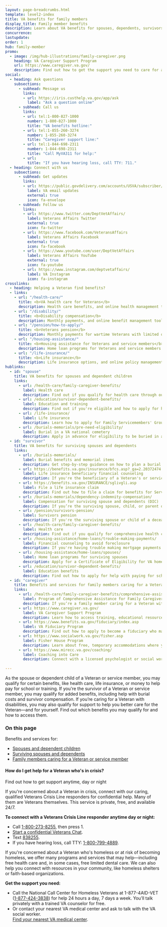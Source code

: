 ```yaml
---
layout: page-breadcrumbs.html
template: level2-index
title: VA benefits for family members
display_title: Family member benefits
description: Learn about VA benefits for spouses, dependents, survivors, and family caregivers of Veterans and service members. 
concurrence:
lastupdate:
order: 1
hub: family-member
promo:
  - image: /img/hub-illustrations/family-caregiver.png
    heading: VA Caregiver Support Program
    url: https://www.caregiver.va.gov/
    description: Find out how to get the support you need to care for a Veteran.
social:
  - heading: Ask questions
    subsections:
      - subhead: Message us
        links:
        - url: https://iris.custhelp.va.gov/app/ask
          label: "Ask a question online"
      - subhead: Call us
        links:
        - url: tel:1-800-827-1000
          number: 1-800-827-1000
          title: "VA benefits hotline:"
        - url: tel:1-855-260-3274
          number: 1-855-260-3274
          title: "Caregiver support line:"
        - url: tel:1-844-698-2311
          number: 1-844-698-2311
          title: "Call MyVA311 for help:"
        - url:
          title: "If you have hearing loss, call TTY: 711."
  - heading: Connect with us 
    subsections:
      - subhead: Get updates
        links:
        - url: https://public.govdelivery.com/accounts/USVA/subscriber/new/
          label: VA email updates
          external: true
          icon: fa-envelope        
      - subhead: Follow us
        links:      
        - url: https://www.twitter.com/DeptVetAffairs/
          label: Veterans Affairs Twitter
          external: true
          icon: fa-twitter
        - url: https://www.facebook.com/VeteransAffairs
          label: Veterans Affairs Facebook
          external: true
          icon: fa-facebook
        - url: https://www.youtube.com/user/DeptVetAffairs
          label: Veterans Affairs YouTube
          external: true
          icon: fa-youtube
        - url: https://www.instagram.com/deptvetaffairs/
          label: VA Instagram
          icon: fa-instagram
crosslinks:
  - heading: Helping a Veteran find benefits?
  - links:
    - url: "/health-care/"
      title: <b>VA health care for Veterans</b>
      description: Health care benefits, and online health management tools, for Veterans with service-connected disabilities or who meet other eligibility requirements.
    - url: "/disability/"
      title: <b>Disability compensation</b>
      description: Monthly payments, and online benefit management tools, for conditions related to military service.
    - url: "/pension/how-to-apply/"
      title: <b>Veterans pension</b>
      description: Monthly payments for wartime Veterans with limited or no income who meet certain age and disability requirements.
    - url: "/housing-assistance/"
      title: <b>Housing assistance for Veterans and service members</b>
      description: Home loan programs for Veterans and service members as well as disability housing grants to help Veterans with service-connected disabilities who need to adapt their home to live as independently as possible.
    - url: "/life-insurance/"
      title: <b>Life insurance</b>
      description: Life insurance options, and online policy management tools, for Veterans and their families.
hublinks:
  - id: "spouse"
    title: VA benefits for spouses and dependent children
    links:
      - url: /health-care/family-caregiver-benefits/
        label: Health care
        description: Find out if you qualify for health care through our CHAMPVA program, the Department of Defense's TRICARE program, or a program related to a Veteran's service-connected disability. If you already have health care through VA, learn how to manage your health and benefits.
      - url: /education/survivor-dependent-benefits/
        label: Education and training
        description: Find out if you're eligible and how to apply for help with paying for school or job training through our Survivors' and Dependents' Education Assistance Program (also called Chapter 35).
      - url: /life-insurance/
        label: Life insurance
        description: Learn how to apply for Family Servicemembers' Group Life Insurance (FSGLI) coverage. Explore other options, like accelerated benefits or mortgage protection insurance, and manage an existing policy.
      - url: /burials-memorials/pre-need-eligibility/
        label: Burial in a VA national cemetery
        description: Apply in advance for eligibility to be buried in a VA national cemetery. This can make the burial planning process easier for your family members in their time of need.
  - id: "survivor"
    title: VA benefits for surviving spouses and dependents
    links: 
      - url: /burials-memorials/ 
        label: Burial benefits and memorial items
        description: Get step-by-step guidance on how to plan a burial in a VA national cemetery, or in a state or tribal government Veterans cemetery. You can also apply for help paying for burial costs, request memorial items, and learn about bereavement (grief) counseling and transition support.
      - url: https://benefits.va.gov/insurance/bfcs.asp?_ga=2.20372474.311206835.1546861480-1173244138.1525894550
        label: Life insurance beneficiary financial counseling
        description: If you're the beneficiary of a Veteran's or service member's life insurance policy, learn how to get free professional financial advice and will preparation services.
      - url: https://benefits.va.gov/INSURANCE/sglivgli.asp
        label: File a life insurance claim
        description: Find out how to file a claim for benefits for Servicemembers' Group Life Insurance (SGLI), Family Servicemembers' Group Life Insurance (FSGLI), Veterans' Group Life Insurance (VGLI), SGLI Traumatic Injury (TSGLI), or Veterans' Mortgage Life Insurance (VMLI). 
      - url: /burials-memorials/dependency-indemnity-compensation/
        label: Compensation for surviving spouse and dependents (DIC)
        description: If you’re the surviving spouse, child, or parent of a service member who died in the line of duty, or the survivor of a Veteran who died from a service-related injury or illness, find out how to apply for this tax-free monetary benefit. 
      - url: /pension/survivors-pension/
        label: Survivors pension
        description: If you're the surviving spouse or child of a deceased Veteran with wartime service, find out if you're eligible for monthly pension benefits.
      - url: /health-care/family-caregiver-benefits/
        label: Health care
        description: Find out if you qualify for comprehensive health coverage through the Department of Defense's TRICARE program. If you don't qualify for TRICARE, learn how to apply for our CHAMPVA program.
      - url: /housing-assistance/home-loans/trouble-making-payments/
        label: Financial counseling to avoid foreclosure 
        description: If you're having trouble making mortgage payments on a VA-backed or VA direct loan, find out how we can help you avoid foreclosure and keep your house.
      - url: /housing-assistance/home-loans/spouses/
        label: Home loan programs for surviving spouses
        description: Apply for a Certificate of Eligibility for VA home loan programs to buy, build, repair, or refinance a home.
      - url: /education/survivor-dependent-benefits/
        label: Education benefits
        description: Find out how to apply for help with paying for school or job training through our Survivors' and Dependents' Education Assistance Program (Chapter 35) or the Marine Gunnery Sergeant John David Fry Scholarship. 
  - id: "caregiver"
    title: Benefits and services for family members caring for a Veteran or service member
    links:
      - url: /health-care/family-caregiver-benefits/comprehensive-assistance/        
        label: Program of Comprehensive Assistance for Family Caregivers
        description: If you’re a family member caring for a Veteran with disabilities who was injured in the line of duty on or after September 11, 2001, find out how to apply for health care benefits and other support.
      - url: https://www.caregiver.va.gov/
        label: VA Caregiver Support Program
        description: Learn how to access training, educational resources, tools, and advice to help support you in caring for a Veteran family member.
      - url: https://www.benefits.va.gov/fiduciary/index.asp
        label: VA Fiduciary Program
        description: Find out how to apply to become a fiduciary who manages benefits for a Veteran who can't manage their financial affairs because of injury, health conditions, or age.        
      - url: https://www.socialwork.va.gov/fisher.asp
        label: Fisher House Program
        description: Learn about free, temporary accommodations where you can stay to be near a Veteran or active duty service member who's receiving treatment in a VA health facility far from home.
      - url: https://www.mirecc.va.gov/coaching/
        label: Coaching into Care 
        description: Connect with a licensed psychologist or social worker for guidance on how to support a Veteran in readjusting to civilian life, dealing with mental health problems, and finding services through VA or in the community.       
        
---
```


<p class="va-introtext">
As the spouse or dependent child of a Veteran or service member, you may qualify for certain benefits, like health care, life insurance, or money to help pay for school or training. If you're the survivor of a Veteran or service member, you may qualify for added benefits, including help with burial costs and survivor compensation. If you’re caring for a Veteran with disabilities, you may also qualify for support to help you better care for the Veteran—and for yourself. Find out which benefits you may qualify for and how to access them.
</p>

<h3>On this page</h3>

Benefits and services for:
<ul>
  <li><a href="#spouse">Spouses and dependent children</a></li>
  <li><a href="#survivor">Surviving spouses and dependents</a></li>
  <li><a href="#caregiver">Family members caring for a Veteran or service member</a></li>
</ul>

<div class="usa-alert usa-alert-warning">
  <div class="usa-alert-body">
    <h4 class="usa-alert-heading">How do I get help for a Veteran who's in crisis?</h4>
      <a id="crisis-expander-link">Find out how to get support anytime, day or night</a>
    <div id="crisis-expander-content" class="expander-content expander-content-closed">
      <div class="expander-content-inner usa-alert-text">
        <p>If you're concerned about a Veteran in crisis, connect with our caring, qualified Veterans Crisis Line responders for confidential help. Many of them are Veterans themselves. This service is private, free, and available 24/7.</p>
        <p><strong>To connect with a Veterans Crisis Line responder anytime day or night:</strong></p>
        <ul>
          <li>Call <a href="tel:+1-800-273-8255">1-800-273-8255</a>, then press 1.</li>
          <li><a href="https://www.veteranscrisisline.net/ChatTermsOfService.aspx?account=Veterans%20Chat/" class="no-external-icon">Start a confidential Veterans Chat</a>.</li>
          <li>Text <a href="sms:838255">838255</a>.</li>
          <li>If you have hearing loss, call TTY: <a href="tel:+18007994889">1-800-799-4889</a>.</li>
        </ul>
        <p>If you're concerned about a Veteran who's homeless or at risk of becoming homeless, we offer many programs and services that may help—including free health care and, in some cases, free limited dental care. We can also help you connect with resources in your community, like homeless shelters or faith-based organizations.</p>
        <p><strong>Get the support you need:</strong></p>
        <ul>
          <li>Call the National Call Center for Homeless Veterans at 1-877-4AID-VET (<a href="tel:+18774243838">1-877-424-3838</a>) for help 24 hours a day, 7 days a week. You’ll talk privately with a trained VA counselor for free.</li>
          <li>Or contact your nearest VA medical center and ask to talk with the VA social worker. <br>
            <a href="/find-locations/">Find your nearest VA medical center</a>.</li>
        </ul>             
	  </div>
  	</div>
  </div>
</div>

<script type="text/javascript">
  // Toggle the expandable crisis info
  document.getElementById('crisis-expander-link')
    .addEventListener('click', function () {
      document.getElementById('crisis-expander-content').classList.toggle('expander-content-closed');
    });
</script>
